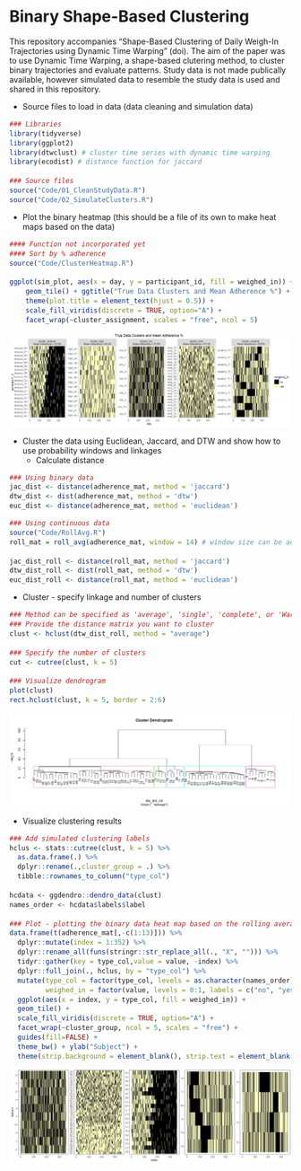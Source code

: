 
<!-- README.md is generated from README.Rmd. Please edit that file -->

# Binary Shape-Based Clustering

<!-- badges: start -->

<!-- badges: end -->

This repository accompanies “Shape-Based Clustering of Daily Weigh-In
Trajectories using Dynamic Time Warping” (doi). The aim of the paper was
to use Dynamic Time Warping, a shape-based clutering method, to cluster
binary trajectories and evaluate patterns. Study data is not made
publically available, however simulated data to resemble the study data
is used and shared in this repository.

  - Source files to load in data (data cleaning and simulation data)

<!-- end list -->

``` r
### Libraries 
library(tidyverse)
library(ggplot2)
library(dtwclust) # cluster time series with dynamic time warping
library(ecodist) # distance function for jaccard

### Source files
source("Code/01_CleanStudyData.R")
source("Code/02_SimulateClusters.R")
```

  - Plot the binary heatmap (this should be a file of its own to make
    heat maps based on the data)

<!-- end list -->

``` r
#### Function not incorporated yet
#### Sort by % adherence
source("Code/ClusterHeatmap.R")

ggplot(sim_plot, aes(x = day, y = participant_id, fill = weighed_in)) +
    geom_tile() + ggtitle("True Data Clusters and Mean Adherence %") + 
    theme(plot.title = element_text(hjust = 0.5)) + 
    scale_fill_viridis(discrete = TRUE, option="A") +
    facet_wrap(~cluster_assignment, scales = "free", ncol = 5)
```

![](README_files/figure-gfm/simfig-1.png)<!-- -->

  - Cluster the data using Euclidean, Jaccard, and DTW and show how to
    use probability windows and linkages
      - Calculate distance

<!-- end list -->

``` r
### Using binary data
jac_dist <- distance(adherence_mat, method = 'jaccard')
dtw_dist <- dist(adherence_mat, method = 'dtw')
euc_dist <- distance(adherence_mat, method = 'euclidean')
```

``` r
### Using continuous data
source("Code/RollAvg.R")
roll_mat = roll_avg(adherence_mat, window = 14) # window size can be adjusted

jac_dist_roll <- distance(roll_mat, method = 'jaccard')
dtw_dist_roll <- dist(roll_mat, method = 'dtw')
euc_dist_roll <- distance(roll_mat, method = 'euclidean')
```

  - Cluster - specify linkage and number of clusters

<!-- end list -->

``` r
### Method can be specified as 'average', 'single', 'complete', or 'Ward'
### Provide the distance matrix you want to cluster
clust <- hclust(dtw_dist_roll, method = "average")

### Specify the number of clusters 
cut <- cutree(clust, k = 5)

### Visualize dendrogram
plot(clust)
rect.hclust(clust, k = 5, border = 2:6)
```

![](README_files/figure-gfm/dendrogram-1.png)<!-- -->

  - Visualize clustering results

<!-- end list -->

``` r
### Add simulated clustering labels
hclus <- stats::cutree(clust, k = 5) %>% 
  as.data.frame(.) %>%
  dplyr::rename(.,cluster_group = .) %>%
  tibble::rownames_to_column("type_col")

hcdata <- ggdendro::dendro_data(clust)
names_order <- hcdata$labels$label

### Plot - plotting the binary data heat map based on the rolling average clustering
data.frame(t(adherence_mat[,-c(1:13)])) %>%
  dplyr::mutate(index = 1:352) %>%
  dplyr::rename_all(funs(stringr::str_replace_all(., "X", ""))) %>% 
  tidyr::gather(key = type_col,value = value, -index) %>%
  dplyr::full_join(., hclus, by = "type_col") %>% 
  mutate(type_col = factor(type_col, levels = as.character(names_order)), 
         weighed_in = factor(value, levels = 0:1, labels = c("no", "yes"))) %>% 
  ggplot(aes(x = index, y = type_col, fill = weighed_in)) +
  geom_tile() +
  scale_fill_viridis(discrete = TRUE, option="A") +
  facet_wrap(~cluster_group, ncol = 5, scales = "free") + 
  guides(fill=FALSE) + 
  theme_bw() + ylab("Subject") +
  theme(strip.background = element_blank(), strip.text = element_blank())
```

![](README_files/figure-gfm/clustfig-1.png)<!-- -->
